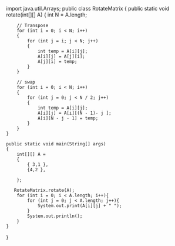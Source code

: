 import java.util.Arrays;
public class RotateMatrix {
    public static void rotate(int[][] A)
    {
        int N = A.length;
 
        // Transpose 
        for (int i = 0; i < N; i++)
        {
            for (int j = i; j < N; j++)
            {
                int temp = A[i][j];
                A[i][j] = A[j][i];
                A[j][i] = temp;
            }
        }
 
        // swap 
        for (int i = 0; i < N; i++)
        {
            for (int j = 0; j < N / 2; j++)
            {
                int temp = A[i][j];
                A[i][j] = A[i][(N - 1)- j ];
                A[i][N - j - 1] = temp;
            }
        }
    }
 
    public static void main(String[] args)
    {
        int[][] A =
        {
            { 3,1 },
            {4,2 },
            
        };
 
       RotateMatrix.rotate(A);
        for (int i = 0; i < A.length; i++){
            for (int j = 0; j < A.length; j++){
                System.out.print(A[i][j] + " ");
            }
            System.out.println();
        }
    }
}
  
